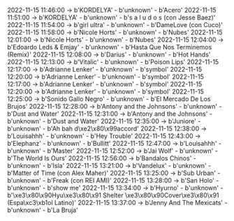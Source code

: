 2022-11-15 11:46:00 -> b'KORDELYA' - b'unknown' - b'Acero'
2022-11-15 11:51:00 -> b'KORDELYA' - b'unknown' - b's a l u d o s (con Jesse Baez)'
2022-11-15 11:54:00 -> b'girl ultra' - b'unknown' - b'DameLove (con Cuco)'
2022-11-15 11:58:00 -> b'Nicole Horts' - b'unknown' - b'Nubes'
2022-11-15 12:01:00 -> b'Nicole Horts' - b'unknown' - b'Nubes'
2022-11-15 12:04:00 -> b'Edoardo Leds & Emjay' - b'unknown' - b'Hasta Que Nos Terminemos (Remix)'
2022-11-15 12:08:00 -> b'Darius' - b'unknown' - b'Hot Hands'
2022-11-15 12:13:00 -> b'Vitalic' - b'unknown' - b'Poison Lips'
2022-11-15 12:17:00 -> b'Adrianne Lenker' - b'unknown' - b'symbol'
2022-11-15 12:20:00 -> b'Adrianne Lenker' - b'unknown' - b'symbol'
2022-11-15 12:17:00 -> b'Adrianne Lenker' - b'unknown' - b'symbol'
2022-11-15 12:20:00 -> b'Adrianne Lenker' - b'unknown' - b'symbol'
2022-11-15 12:25:00 -> b'Sonido Gallo Negro' - b'unknown' - b'El Mercado De Los Brujos'
2022-11-15 12:28:00 -> b'Antony and the Johnsons' - b'unknown' - b'Dust and Water'
2022-11-15 12:31:00 -> b'Antony and the Johnsons' - b'unknown' - b'Dust and Water'
2022-11-15 12:35:00 -> b'Juniore' - b'unknown' - b'Ah bah d\xe2\x80\x99accord'
2022-11-15 12:38:00 -> b'Louisahhh' - b'unknown' - b'Hey Trouble'
2022-11-15 12:43:00 -> b'Elephanz' - b'unknown' - b'Bullitt'
2022-11-15 12:47:00 -> b'Louisahhh' - b'unknown' - b'Master'
2022-11-15 12:52:00 -> b'Jai Wolf' - b'unknown' - b'The World Is Ours'
2022-11-15 12:56:00 -> b'Bandalos Chinos' - b'unknown' - b'Isla'
2022-11-15 13:21:00 -> b'Vandelux' - b'unknown' - b'Matter of Time (con Alex Maher)'
2022-11-15 13:25:00 -> b'Sub Urban' - b'unknown' - b'Freak (con REI AMI)'
2022-11-15 13:28:00 -> b'San Holo' - b'unknown' - b'show me'
2022-11-15 13:34:00 -> b'Hyurno' - b'unknown' - b'\xe3\x80\x90Hyu\xe3\x80\x91 Shelter \xe3\x80\x90Cover\xe3\x80\x91 (Espa\xc3\xb1ol Latino)'
2022-11-15 13:37:00 -> b'Jenny And The Mexicats' - b'unknown' - b'La Bruja'
